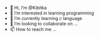- 👋 Hi, I’m @Kibitka
- 👀 I’m interested in learning programming
- 🌱 I’m currently learning c language
- 💞️ I’m looking to collaborate on ...
- 📫 How to reach me ...

<!---
Kibitka/Kibitka is a ✨ special ✨ repository because its `README.md` (this file) appears on your GitHub profile.
You can click the Preview link to take a look at your changes.
--->
